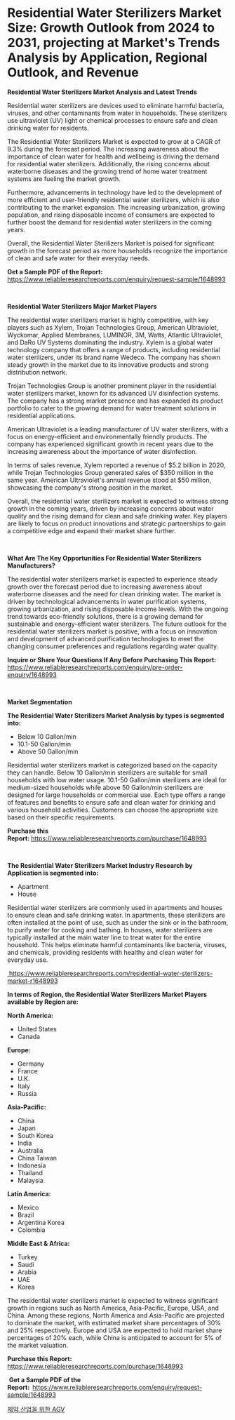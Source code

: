 <p><h1>Residential Water Sterilizers Market Size: Growth Outlook from 2024 to 2031, projecting at Market's Trends Analysis by Application, Regional Outlook, and Revenue</h1></p><p><strong>Residential Water Sterilizers Market Analysis and Latest Trends</strong></p>
<p><p>Residential water sterilizers are devices used to eliminate harmful bacteria, viruses, and other contaminants from water in households. These sterilizers use ultraviolet (UV) light or chemical processes to ensure safe and clean drinking water for residents.</p><p>The Residential Water Sterilizers Market is expected to grow at a CAGR of 9.3% during the forecast period. The increasing awareness about the importance of clean water for health and wellbeing is driving the demand for residential water sterilizers. Additionally, the rising concerns about waterborne diseases and the growing trend of home water treatment systems are fueling the market growth.</p><p>Furthermore, advancements in technology have led to the development of more efficient and user-friendly residential water sterilizers, which is also contributing to the market expansion. The increasing urbanization, growing population, and rising disposable income of consumers are expected to further boost the demand for residential water sterilizers in the coming years.</p><p>Overall, the Residential Water Sterilizers Market is poised for significant growth in the forecast period as more households recognize the importance of clean and safe water for their everyday needs.</p></p>
<p><strong>Get a Sample PDF of the Report:&nbsp;</strong> <a href="https://www.reliableresearchreports.com/enquiry/request-sample/1648993">https://www.reliableresearchreports.com/enquiry/request-sample/1648993</a></p>
<p>&nbsp;</p>
<p><strong>Residential Water Sterilizers Major Market Players</strong></p>
<p><p>The residential water sterilizers market is highly competitive, with key players such as Xylem, Trojan Technologies Group, American Ultraviolet, Wyckomar, Applied Membranes, LUMINOR, 3M, Watts, Atlantic Ultraviolet, and DaRo UV Systems dominating the industry. Xylem is a global water technology company that offers a range of products, including residential water sterilizers, under its brand name Wedeco. The company has shown steady growth in the market due to its innovative products and strong distribution network.</p><p>Trojan Technologies Group is another prominent player in the residential water sterilizers market, known for its advanced UV disinfection systems. The company has a strong market presence and has expanded its product portfolio to cater to the growing demand for water treatment solutions in residential applications.</p><p>American Ultraviolet is a leading manufacturer of UV water sterilizers, with a focus on energy-efficient and environmentally friendly products. The company has experienced significant growth in recent years due to the increasing awareness about the importance of water disinfection.</p><p>In terms of sales revenue, Xylem reported a revenue of $5.2 billion in 2020, while Trojan Technologies Group generated sales of $350 million in the same year. American Ultraviolet's annual revenue stood at $50 million, showcasing the company's strong position in the market.</p><p>Overall, the residential water sterilizers market is expected to witness strong growth in the coming years, driven by increasing concerns about water quality and the rising demand for clean and safe drinking water. Key players are likely to focus on product innovations and strategic partnerships to gain a competitive edge and expand their market share further.</p></p>
<p>&nbsp;</p>
<p><strong>What Are The Key Opportunities For Residential Water Sterilizers Manufacturers?</strong></p>
<p><p>The residential water sterilizers market is expected to experience steady growth over the forecast period due to increasing awareness about waterborne diseases and the need for clean drinking water. The market is driven by technological advancements in water purification systems, growing urbanization, and rising disposable income levels. With the ongoing trend towards eco-friendly solutions, there is a growing demand for sustainable and energy-efficient water sterilizers. The future outlook for the residential water sterilizers market is positive, with a focus on innovation and development of advanced purification technologies to meet the changing consumer preferences and regulations regarding water quality.</p></p>
<p><strong>Inquire or Share Your Questions If Any Before Purchasing This Report:</strong> <a href="https://www.reliableresearchreports.com/enquiry/pre-order-enquiry/1648993">https://www.reliableresearchreports.com/enquiry/pre-order-enquiry/1648993</a></p>
<p>&nbsp;</p>
<p><strong>Market Segmentation</strong></p>
<p><strong>The Residential Water Sterilizers Market Analysis by types is segmented into:</strong></p>
<p><ul><li>Below 10 Gallon/min</li><li>10.1-50 Gallon/min</li><li>Above 50 Gallon/min</li></ul></p>
<p><p>Residential water sterilizers market is categorized based on the capacity they can handle. Below 10 Gallon/min sterilizers are suitable for small households with low water usage. 10.1-50 Gallon/min sterilizers are ideal for medium-sized households while above 50 Gallon/min sterilizers are designed for large households or commercial use. Each type offers a range of features and benefits to ensure safe and clean water for drinking and various household activities. Customers can choose the appropriate size based on their specific requirements.</p></p>
<p><strong>Purchase this Report:&nbsp;</strong><a href="https://www.reliableresearchreports.com/purchase/1648993">https://www.reliableresearchreports.com/purchase/1648993</a></p>
<p>&nbsp;</p>
<p><strong>The Residential Water Sterilizers Market Industry Research by Application is segmented into:</strong></p>
<p><ul><li>Apartment</li><li>House</li></ul></p>
<p><p>Residential water sterilizers are commonly used in apartments and houses to ensure clean and safe drinking water. In apartments, these sterilizers are often installed at the point of use, such as under the sink or in the bathroom, to purify water for cooking and bathing. In houses, water sterilizers are typically installed at the main water line to treat water for the entire household. This helps eliminate harmful contaminants like bacteria, viruses, and chemicals, providing residents with healthy and clean water for everyday use.</p></p>
<p><a href="https://www.reliableresearchreports.com/residential-water-sterilizers-market-r1648993">&nbsp;https://www.reliableresearchreports.com/residential-water-sterilizers-market-r1648993</a></p>
<p><strong>In terms of Region, the Residential Water Sterilizers Market Players available by Region are:</strong></p>
<p>
    <p> <strong> North America: </strong>
        <ul>
            <li>United States</li>
            <li>Canada</li>
        </ul>
        </p> 
    <p> <strong> Europe: </strong>
        <ul>
            <li>Germany</li>
            <li>France</li>
            <li>U.K.</li>
            <li>Italy</li>
            <li>Russia</li>
        </ul>
        </p> 
    <p> <strong> Asia-Pacific: </strong>
        <ul>
            <li>China</li>
            <li>Japan</li>
            <li>South Korea</li>
            <li>India</li>
            <li>Australia</li>
            <li>China Taiwan</li>
            <li>Indonesia</li>
            <li>Thailand</li>
            <li>Malaysia</li>
        </ul>
        </p> 
    <p> <strong> Latin America: </strong>
        <ul>
            <li>Mexico</li>
            <li>Brazil</li>
            <li>Argentina Korea</li>
            <li>Colombia</li>
        </ul>
        </p> 
    <p> <strong> Middle East & Africa: </strong>
        <ul>
            <li>Turkey</li>
            <li>Saudi</li>
            <li>Arabia</li>
            <li>UAE</li>
            <li>Korea</li>
        </ul>
    </p>
    </p>
<p><p>The residential water sterilizers market is expected to witness significant growth in regions such as North America, Asia-Pacific, Europe, USA, and China. Among these regions, North America and Asia-Pacific are projected to dominate the market, with estimated market share percentages of 30% and 25% respectively. Europe and USA are expected to hold market share percentages of 20% each, while China is anticipated to account for 5% of the market valuation.</p></p>
<p><strong>Purchase this Report: </strong><a href="https://www.reliableresearchreports.com/purchase/1648993">https://www.reliableresearchreports.com/purchase/1648993</a></p>
<p>&nbsp;<strong>Get a Sample PDF of the Report:&nbsp;&nbsp;</strong><a href="https://www.reliableresearchreports.com/enquiry/request-sample/1648993">https://www.reliableresearchreports.com/enquiry/request-sample/1648993</a></p>
<p><strong></strong></p>
<p><p><a href="https://github.com/joannescott9078/Market-Research-Report-List-1/blob/main/5120781103886.md">제약 산업을 위한 AGV</a></p></p>